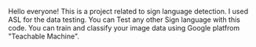 Hello everyone!
This is a project related to sign language detection. I used ASL for the data testing. 
You can Test any other Sign language with this code. You can train and classify your image data using Google platfrom "Teachable Machine".
